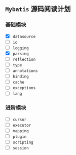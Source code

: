 ## `Mybatis` 源码阅读计划

###  基础模块

- [x] `datasource`
- [ ] `io`
- [ ] `logging`
- [x] `parsing`
- [ ] `reflection`
- [ ] `type`
- [ ] `annotations`
- [ ] `binding`
- [ ] `cache`
- [ ] `exceptions`
- [ ] `lang`

### 进阶模块

- [ ] `cursor`
- [ ] `executor`
- [ ] `mapping`
- [ ] `plugin`
- [ ] `scripting`
- [ ] `session`